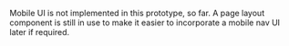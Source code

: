 Mobile UI is not implemented in this prototype, so far. A page layout component is still in use to make it easier to incorporate a mobile nav UI later if required.